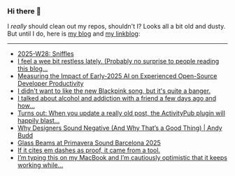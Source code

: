 ### Hi there 👋

I _really_ should clean out my repos, shouldn't I? Looks all a bit old and dusty. But until I do, here is [my blog](https://lostfocus.de/) and [my linkblog](https://dominikschwind.com/links):

--- 

<!-- POST-LIST:START -->
- [2025-W28: Sniffles](https://lostfocus.de/2025/07/13/2025-w28-sniffles/)
- [I feel a wee bit restless lately. &lpar;Probably no surprise to people reading this blog…](https://lostfocus.de/2025/07/12/234910/)
- [Measuring the Impact of Early-2025 AI on Experienced Open-Source Developer Productivity](https://metr.org/blog/2025-07-10-early-2025-ai-experienced-os-dev-study/)
- [I didn&#39;t want to like the new Blackpink song, but it&#39;s quite a banger.](https://lostfocus.de/2025/07/11/234905/)
- [I talked about alcohol and addiction with a friend a few days ago and how…](https://lostfocus.de/2025/07/10/234901/)
- [Turns out: When you update a really old post, the ActivityPub plugin will happily blast…](https://lostfocus.de/2025/07/10/234895/)
- [Why Designers Sound Negative &lpar;And Why That’s a Good Thing&rpar; | Andy Budd](https://www.andybudd.com/archives/2025/07/why-designers-sound-negative-and-why-that-s-a-good-thing)
- [Glass Beams at Primavera Sound Barcelona 2025](https://www.youtube.com/watch?v=jWLt5ZnHho8)
- [If it cites em dashes as proof, it came from a tool.](https://www.scottsmitelli.com/articles/em-dash-tool/)
- [I’m typing this on my MacBook and I’m cautiously optimistic that it keeps working while…](https://lostfocus.de/2025/07/07/234885/)
<!-- POST-LIST:END -->

<!--
**lostfocus/lostfocus** is a ✨ _special_ ✨ repository because its `README.md` (this file) appears on your GitHub profile.

Here are some ideas to get you started:

- 🔭 I’m currently working on ...
- 🌱 I’m currently learning ...
- 👯 I’m looking to collaborate on ...
- 🤔 I’m looking for help with ...
- 💬 Ask me about ...
- 📫 How to reach me: ...
- 😄 Pronouns: ...
- ⚡ Fun fact: ...
-->

